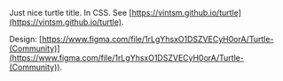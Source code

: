 Just nice turtle title. In CSS. See [https://vintsm.github.io/turtle](https://vintsm.github.io/turtle).

Design: [https://www.figma.com/file/1rLgYhsxO1DSZVECyH0orA/Turtle-(Community)](https://www.figma.com/file/1rLgYhsxO1DSZVECyH0orA/Turtle-(Community)). 
